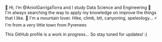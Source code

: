 👋 Hi, I’m @AniolGarrigaTorra and I study Data Science and Engineering
👀 I'm always searching the way to apply my knowledge on improve the things that I like.
🌱 I'm a mountain lover. Hike, climb, btt, canyoning, speleology...
⚡ I'm from a very little town from Pyrenees

This GitHub profile is a work in progress... So stay tuned for updates! :) 
